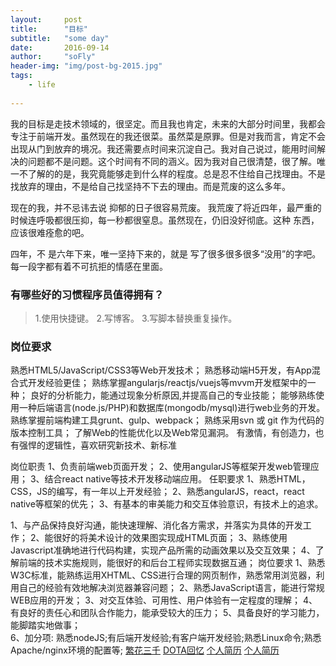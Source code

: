 ```yaml
---
layout:     post
title:      "目标"
subtitle:   "some day"
date:       2016-09-14
author:     "soFly"
header-img: "img/post-bg-2015.jpg"
tags:
    - life
   
---
```


我的目标是走技术领域的，很坚定。而且我也肯定，未来的大部分时间里，我都会专注于前端开发。虽然现在的我还很菜。虽然菜是原罪。但是对我而言，肯定不会出现从门到放弃的境况。我还需要点时间来沉淀自己。我对自己说过，能用时间解决的问题都不是问题。这个时间有不同的涵义。因为我对自己很清楚，很了解。唯一不了解的的是，我究竟能够走到什么样的程度。总是忍不住给自己找理由。不是找放弃的理由，不是给自己找坚持不下去的理由。而是荒废的这么多年。

现在的我，并不忌讳去说 抑郁的日子很容易荒废。
我荒废了将近四年，最严重的时候连呼吸都很压抑，每一秒都很窒息。虽然现在，仍旧没好彻底。这种
东西，应该很难痊愈的吧。

四年，不 是六年下来，唯一坚持下来的，就是 写了很多很多很多“没用”的字吧。每一段字都有着不可抗拒的情感在里面。




### 有哪些好的习惯程序员值得拥有？  



>1.使用快捷键。
2.写博客。
3.写脚本替换重复操作。







### 岗位要求

熟悉HTML5/JavaScript/CSS3等Web开发技术；
熟悉移动端H5开发，有App混合式开发经验更佳；
熟练掌握angularjs/reactjs/vuejs等mvvm开发框架中的一种；
良好的分析能力，能通过现象分析原因,并提高自己的专业技能；
能够熟练使用一种后端语言(node.js/PHP)和数据库(mongodb/mysql)进行web业务的开发。
熟练掌握前端构建工具grunt、gulp、webpack；
熟练采用svn 或 git 作为代码的版本控制工具；
了解Web的性能优化以及Web常见漏洞。
有激情，有创造力，也有强悍的逻辑性，喜欢研究新技术、新标准


岗位职责
1、负责前端web页面开发；
2、使用angularJS等框架开发web管理应用；
3、结合react native等技术开发移动端应用。
任职要求
1、熟悉HTML，CSS，JS的编写，有一年以上开发经验；
2、熟悉angularJS，react，react native等框架的优先；
3、有基本的审美能力和交互体验意识，有技术上的追求。




1、与产品保持良好沟通，能快速理解、消化各方需求，并落实为具体的开发工作； 
2、能很好的将美术设计的效果图实现成HTML页面； 
3、熟练使用Javascript准确地进行代码构建，实现产品所需的动画效果以及交互效果； 
4、了解前端的技术实施规则，能很好的和后台工程师实现数据互通；
	岗位要求
1、熟悉W3C标准，能熟练运用XHTML、CSS进行合理的网页制作，熟悉常用浏览器，利用自己的经验有效地解决浏览器兼容问题； 
2、熟悉JavaScript语言，能进行常规WEB应用的开发；
3、对交互体验、可用性、用户体验有一定程度的理解； 
4、有良好的责任心和团队合作能力，能承受较大的压力；
5、具备良好的学习能力，能脚踏实地做事；  
6、加分项: 熟悉nodeJS;有后端开发经验;有客户端开发经验;熟悉Linux命令;熟悉Apache/nginx环境的配置等;
[繁花三千]()
[DOTA回忆]()
[个人简历]()
[个人简历]()